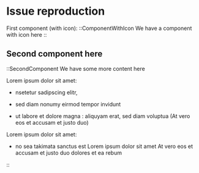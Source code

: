 # Issue reproduction

First component (with icon):
::ComponentWithIcon
We have a component with icon here
::

## Second component here

::SecondComponent
We have some more content here

Lorem ipsum dolor sit amet:

- nsetetur sadipscing elitr,

- sed diam nonumy eirmod tempor invidunt

- ut labore et dolore magna : aliquyam erat, sed diam voluptua (At vero eos et accusam et justo duo)

Lorem ipsum dolor sit amet:

- no sea takimata sanctus est Lorem ipsum dolor sit amet At vero eos et accusam et justo duo dolores et ea rebum


::



